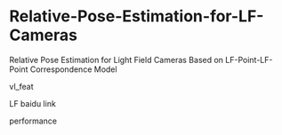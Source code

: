 # Relative-Pose-Estimation-for-LF-Cameras
Relative Pose Estimation for Light Field Cameras Based on LF-Point-LF-Point Correspondence Model

vl_feat

LF baidu link

performance

